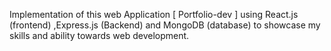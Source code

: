 Implementation of this web Application [ Portfolio-dev ] using React.js (frontend) ,Express.js (Backend) and MongoDB (database) to showcase my skills and ability towards web development.
